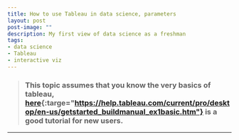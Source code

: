 ```yaml
---
title: How to use Tableau in data science, parameters
layout: post
post-image: ""
description: My first view of data science as a freshman
tags:
- data science
- Tableau
- interactive viz
---
```

> ### This topic assumes that you know the very basics of tableau, [here](https://jekyllrb.com/){:targe="https://help.tableau.com/current/pro/desktop/en-us/getstarted_buildmanual_ex1basic.htm"} is a good tutorial for new users.
---

